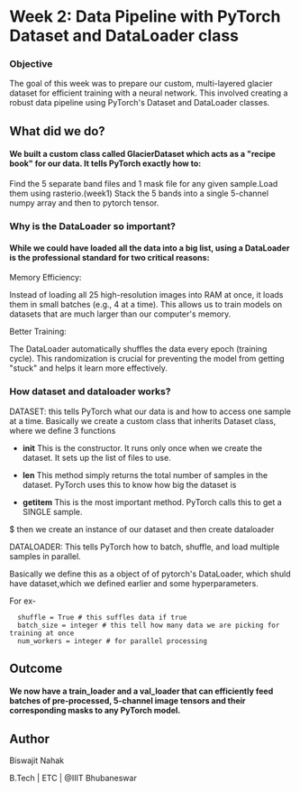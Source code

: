 # Week 2: Data Pipeline with PyTorch Dataset and DataLoader class
### Objective
  The goal of this week was to prepare our custom, multi-layered glacier dataset for efficient training with a neural network.
  This involved creating a robust data pipeline using PyTorch's Dataset and DataLoader classes.
  
## What did we do?
#### We built a custom class called GlacierDataset which acts as a "recipe book" for our data. It tells PyTorch exactly how to:
  Find the 5 separate band files and 1 mask file for any given sample.Load them using rasterio.(week1)
  Stack the 5 bands into a single 5-channel numpy array and then to pytorch tensor.

### Why is the DataLoader so important?
#### While we could have loaded all the data into a big list, using a DataLoader is the professional standard for two critical reasons:
Memory Efficiency:  

  Instead of loading all 25 high-resolution images into RAM at once, it loads them in small batches (e.g., 4 at a time). 
  This allows us to train models on datasets that are much larger than our computer's memory.

Better Training:
  
  The DataLoader automatically shuffles the data every epoch (training cycle).
  This randomization is crucial for preventing the model from getting "stuck" and helps it learn more effectively.

### How dataset and dataloader works?
DATASET:
  this tells PyTorch what our data is and how to access one sample at a time.
  Basically we create a custom class that inherits Dataset class, where we define 3 functions
- __init__
    This is the constructor. It runs only once when we create the dataset.
    It sets up the list of files to use.
      
- __len__
  This method simply returns the total number of samples in the dataset.
  PyTorch uses this to know how big the dataset is
    
- __getitem__
   This is the most important method. PyTorch calls this to get a SINGLE sample.   

$ then we create an instance of our dataset and then create dataloader

DATALOADER:
  This tells PyTorch how to batch, shuffle, and load multiple samples in parallel.
  
  Basically we define this as a object of of pytorch's DataLoader, 
  which shuld have dataset,which we defined earlier and some hyperparameters.
  
  For ex- 
  
      shuffle = True # this suffles data if true
      batch_size = integer # this tell how many data we are picking for training at once
      num_workers = integer # for parallel processing
    
## Outcome
#### We now have a train_loader and a val_loader that can efficiently feed batches of pre-processed, 5-channel image tensors and their corresponding masks to any PyTorch model.

## Author 
  Biswajit Nahak
  
  B.Tech | ETC | @IIIT Bhubaneswar
